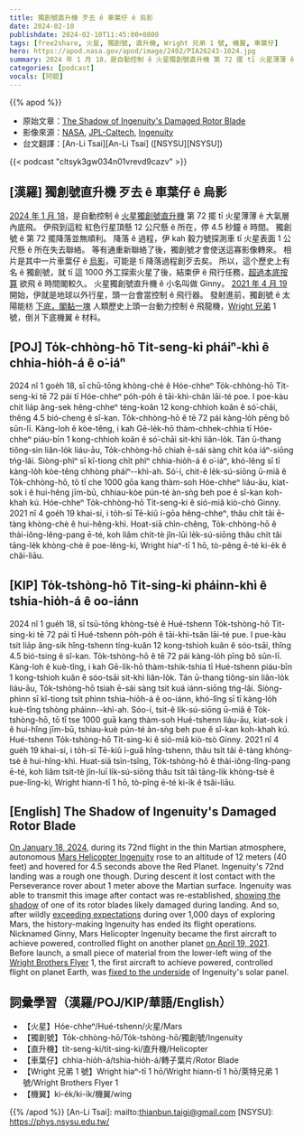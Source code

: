 ```yaml
---
title: 獨創號直升機 歹去 ê 車葉仔 ê 烏影
date: 2024-02-10
publishdate: 2024-02-10T11:45:00+0800
tags: [free2share, 火星, 獨創號, 直升機, Wright 兄弟 1 號, 機翼, 車葉仔]
hero: https://apod.nasa.gov/apod/image/2402/PIA26243-1024.jpg
summary: 2024 年 1 月 18，是自動控制 ê 火星獨創號直升機 第 72 擺 tī 火星薄薄 ê 大氣層內底飛。
categories: [podcast]
vocals: [阿錕]
---
```


{{% apod %}}

- 原始文章：[The Shadow of Ingenuity's Damaged Rotor Blade](https://apod.nasa.gov/apod/ap240210.html)
- 影像來源：[NASA](https://www.nasa.gov/), [JPL-Caltech](https://www.jpl.nasa.gov), [Ingenuity](https://mars.nasa.gov/technology/helicopter/)
- 台文翻譯：[An-Li Tsai][An-Li Tsai] ([NSYSU][NSYSU])

{{< podcast "cltsyk3gw034n01vrevd9cazv" >}}

## [漢羅] 獨創號直升機 歹去 ê 車葉仔 ê 烏影
[2024 年 1 月 18][On January 18, 2024]，是自動控制 ê [火星獨創號直升機][Mars Helicopter Ingenuity] 第 72 擺 tī 火星薄薄 ê 大氣層內底飛。
伊飛到這粒 紅色行星頂懸 12 公尺懸 ê 所在，停 4.5 秒鐘 ê 時間。
獨創號 ê 第 72 擺降落並無順利。
降落 ê 過程，伊 kah 毅力號探測車 tī 火星表面 1 公尺懸 ê 所在失去聯絡。
等有通重新聯絡了後，獨創號才會使送這寡影像轉來。
相片是其中一片車葉仔 ê [烏影][showing the shadow]，可能是 tī 降落過程創歹去矣。
所以，這个歷史上有名 ê 獨創號，就 tī 這 1000 外工探索火星了後，結束伊 ê 飛行任務，[超過本底按算][exceeding expectations] 欲飛 ê 時間閣較久。
火星獨創號直升機 ê 小名叫做 Ginny。
[2021 年 4 月 19][on April 19, 2021] 開始，伊就是地球以外行星，頭一台會當控制 ê 飛行器。
發射進前，獨創號 ê 太陽能枋 [下底，閣黏一塊][fixed to the underside] 人類歷史上頭一台動力控制 ê 飛龍機，[Wright 兄弟][Wright Brothers Flyer] 1 號，倒爿下底機翼 ê 材料。

## [POJ] To̍k-chhòng-hō Ti̍t-seng-ki pháiⁿ-khì ê chhia-hio̍h-á ê o͘-iáⁿ
2024 nî 1 goe̍h 18, sī chū-tōng khòng-chè ê Hóe-chheⁿ To̍k-chhòng-hō Ti̍t-seng-ki tē 72 pái tī Hóe-chheⁿ po̍h-po̍h ê tāi-khì-chân lāi-té poe.
I poe-kàu chit lia̍p âng-sek hêng-chheⁿ téng-koân 12 kong-chhioh koân ê só͘-chāi, thêng 4.5 bió-cheng ê sî-kan.
To̍k-chhòng-hō ê tē 72 pái kàng-lo̍h pēng bô sūn-lī.
Kàng-loh ê kòe-têng, i kah Gē-le̍k-hō thàm-chhek-chhia tī Hóe-chheⁿ piáu-bīn 1 kong-chhioh koân ê só͘-chāi sit-khì liân-lo̍k.
Tán ū-thang tiông-sin liân-lo̍k liáu-āu, To̍k-chhòng-hō chiah ē-sái sàng chit kóa iáⁿ-siōng tńg-lâi.
Siòng-phìⁿ sī kî-tiong chi̍t phìⁿ chhia-hio̍h-á ê o͘-iáⁿ, khó-lêng sī tī kàng-lo̍h kòe-têng chhòng pháiⁿ--khì-ah.
Só͘-í, chit-ê le̍k-sú-siōng ū-miâ ê To̍k-chhòng-hō, tō tī che 1000 gōa kang thàm-soh Hóe-chheⁿ liáu-āu, kiat-sok i ê hui-hêng jīm-bū, chhiau-kòe pún-té àn-sǹg beh poe ê sî-kan koh-khah kú.
Hóe-chheⁿ To̍k-chhòng-hō Ti̍t-seng-ki ê sió-miâ kiò-chò Ginny.
2021 nî 4 goe̍h 19 khai-sí, i to̍h-sī Tē-kiû í-gōa hêng-chheⁿ, thâu chi̍t tâi ē-tàng khòng-chè ê hui-hêng-khì.
Hoat-siā chìn-chêng, To̍k-chhòng-hō ê thài-iông-lêng-pang ē-té, koh liâm chi̍t-tè jîn-lūi le̍k-sú-siōng thâu chi̍t tâi tāng-le̍k khòng-chè ê poe-lêng-ki, Wright hiaⁿ-tī 1 hō, tò-pêng ē-té ki-e̍k ê châi-liāu.

## [KIP] To̍k-tshòng-hō Ti̍t-sing-ki pháinn-khì ê tshia-hio̍h-á ê oo-iánn
2024 nî 1 gue̍h 18, sī tsū-tōng khòng-tsè ê Hué-tshenn To̍k-tshòng-hō Ti̍t-sing-ki tē 72 pái tī Hué-tshenn po̍h-po̍h ê tāi-khì-tsân lāi-té pue.
I pue-kàu tsit lia̍p âng-sik hîng-tshenn tíng-kuân 12 kong-tshioh kuân ê sóo-tsāi, thîng 4.5 bió-tsing ê sî-kan.
To̍k-tshòng-hō ê tē 72 pái kàng-lo̍h pīng bô sūn-lī.
Kàng-loh ê kuè-tîng, i kah Gē-li̍k-hō thàm-tshik-tshia tī Hué-tshenn piáu-bīn 1 kong-tshioh kuân ê sóo-tsāi sit-khì liân-lo̍k.
Tán ū-thang tiông-sin liân-lo̍k liáu-āu, To̍k-tshòng-hō tsiah ē-sái sàng tsit kuá iánn-siōng tńg-lâi.
Siòng-phìnn sī kî-tiong tsi̍t phìnn tshia-hio̍h-á ê oo-iánn, khó-lîng sī tī kàng-lo̍h kuè-tîng tshòng pháinn--khì-ah.
Sóo-í, tsit-ê li̍k-sú-siōng ū-miâ ê To̍k-tshòng-hō, tō tī tse 1000 guā kang thàm-soh Hué-tshenn liáu-āu, kiat-sok i ê hui-hîng jīm-bū, tshiau-kuè pún-té àn-sǹg beh pue ê sî-kan koh-khah kú.
Hué-tshenn To̍k-tshòng-hō Ti̍t-sing-ki ê sió-miâ kiò-tsò Ginny.
2021 nî 4 gue̍h 19 khai-sí, i to̍h-sī Tē-kiû í-guā hîng-tshenn, thâu tsi̍t tâi ē-tàng khòng-tsè ê hui-hîng-khì.
Huat-siā tsìn-tsîng, To̍k-tshòng-hō ê thài-iông-lîng-pang ē-té, koh liâm tsi̍t-tè jîn-luī li̍k-sú-siōng thâu tsi̍t tâi tāng-li̍k khòng-tsè ê pue-lîng-ki, Wright hiann-tī 1 hō, tò-pîng ē-té ki-i̍k ê tsâi-liāu.

## [English] The Shadow of Ingenuity's Damaged Rotor Blade
[On January 18, 2024][On January 18, 2024], during its 72nd flight in the thin Martian atmosphere, autonomous [Mars Helicopter Ingenuity][Mars Helicopter Ingenuity] rose to an altitude of 12 meters (40 feet) and hovered for 4.5 seconds above the Red Planet.
Ingenuity's 72nd landing was a rough one though.
During descent it lost contact with the Perseverance rover about 1 meter above the Martian surface.
Ingenuity was able to transmit this image after contact was re-established, [showing the shadow][showing the shadow] of one of its rotor blades likely damaged during landing.
And so, after wildly [exceeding expectations][exceeding expectations] during over 1,000 days of exploring Mars, the history-making Ingenuity has ended its flight operations.
Nicknamed Ginny, Mars Helicopter Ingenuity became the first aircraft to achieve powered, controlled flight on another planet [on April 19, 2021][on April 19, 2021].
Before launch, a small piece of material from the lower-left wing of the [Wright Brothers Flyer][Wright Brothers Flyer] 1, the first aircraft to achieve powered, controlled flight on planet Earth, was [fixed to the underside][fixed to the underside] of Ingenuity's solar panel.

## 詞彙學習（漢羅/POJ/KIP/華語/English）
- 【火星】Hóe-chheⁿ/Hué-tshenn/火星/Mars
- 【獨創號】To̍k-chhòng-hō/To̍k-tshòng-hō/獨創號/Ingenuity
- 【直升機】ti̍t-seng-ki/ti̍t-sing-ki/直升機/Helicopter
- 【車葉仔】chhia-hio̍h-á/tshia-hio̍h-á/轉子葉片/Rotor Blade
- 【Wright 兄弟 1 號】Wright hiaⁿ-tī 1 hō/Wright hiann-tī 1 hō/萊特兄弟 1 號/Wright Brothers Flyer 1
- 【機翼】ki-e̍k/ki-i̍k/機翼/wing

{{% /apod %}}
[An-Li Tsai]: mailto:thianbun.taigi@gmail.com
[NSYSU]: https://phys.nsysu.edu.tw/

[copyright]: https://apod.nasa.gov/apod/fap/lib/about_apod.html#srapply
[License]: https://creativecommons.org/licenses/by/3.0/

[On January 18, 2024]:https://mars.nasa.gov/news/9540/after-three-years-on-mars-nasas-ingenuity-helicopter-mission-ends/
[Mars Helicopter Ingenuity]:https://mars.nasa.gov/technology/helicopter/
[showing the shadow]:https://www.jpl.nasa.gov/images/pia26243-ingenuity-spots-the-shadow-of-its-damaged-rotor-blade
[exceeding expectations]:https://mars.nasa.gov/mars2020/multimedia/videos/?v=577
[on April 19, 2021]:https://www.nasa.gov/news-release/nasas-ingenuity-mars-helicopter-succeeds-in-historic-first-flight/
[Wright Brothers Flyer]:https://en.wikipedia.org/wiki/Wright_Flyer
[fixed to the underside]:https://images.nasa.gov/details/PIA24291
